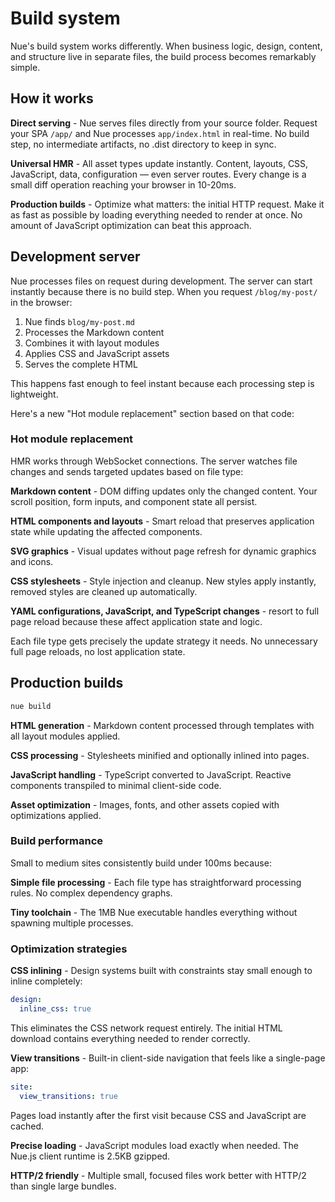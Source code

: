 # Build system

Nue's build system works differently. When business logic, design, content, and structure live in separate files, the build process becomes remarkably simple.

## How it works

**Direct serving** - Nue serves files directly from your source folder. Request your SPA `/app/` and Nue processes `app/index.html` in real-time. No build step, no intermediate artifacts, no .dist directory to keep in sync.

**Universal HMR** - All asset types update instantly. Content, layouts, CSS, JavaScript, data, configuration — even server routes. Every change is a small diff operation reaching your browser in 10-20ms.

**Production builds** - Optimize what matters: the initial HTTP request. Make it as fast as possible by loading everything needed to render at once. No amount of JavaScript optimization can beat this approach.


## Development server
Nue processes files on request during development. The server can start instantly because there is no build step. When you request `/blog/my-post/` in the browser:

1. Nue finds `blog/my-post.md`
2. Processes the Markdown content
3. Combines it with layout modules
4. Applies CSS and JavaScript assets
5. Serves the complete HTML

This happens fast enough to feel instant because each processing step is lightweight.

Here's a new "Hot module replacement" section based on that code:

### Hot module replacement
HMR works through WebSocket connections. The server watches file changes and sends targeted updates based on file type:


**Markdown content** - DOM diffing updates only the changed content. Your scroll position, form inputs, and component state all persist.

**HTML components and layouts** - Smart reload that preserves application state while updating the affected components.

**SVG graphics** - Visual updates without page refresh for dynamic graphics and icons.

**CSS stylesheets** - Style injection and cleanup. New styles apply instantly, removed styles are cleaned up automatically.

**YAML configurations, JavaScript, and TypeScript changes** - resort to full page reload because these affect application state and logic.

Each file type gets precisely the update strategy it needs. No unnecessary full page reloads, no lost application state.




## Production builds

```bash
nue build
```

**HTML generation** - Markdown content processed through templates with all layout modules applied.

**CSS processing** - Stylesheets minified and optionally inlined into pages.

**JavaScript handling** - TypeScript converted to JavaScript. Reactive components transpiled to minimal client-side code.

**Asset optimization** - Images, fonts, and other assets copied with optimizations applied.

### Build performance

Small to medium sites consistently build under 100ms because:

**Simple file processing** - Each file type has straightforward processing rules. No complex dependency graphs.

**Tiny toolchain** - The 1MB Nue executable handles everything without spawning multiple processes.


### Optimization strategies

**CSS inlining** - Design systems built with constraints stay small enough to inline completely:

```yaml
design:
  inline_css: true
```

This eliminates the CSS network request entirely. The initial HTML download contains everything needed to render correctly.

**View transitions** - Built-in client-side navigation that feels like a single-page app:

```yaml
site:
  view_transitions: true
```

Pages load instantly after the first visit because CSS and JavaScript are cached.

**Precise loading** - JavaScript modules load exactly when needed. The Nue.js client runtime is 2.5KB gzipped.

**HTTP/2 friendly** - Multiple small, focused files work better with HTTP/2 than single large bundles.
